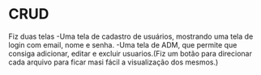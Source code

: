 # CRUD
Fiz duas telas
-Uma tela de cadastro de usuários, mostrando uma tela de login com email, nome e senha.
-Uma tela de ADM, que permite que consiga adicionar, editar e excluir usuarios.(Fiz um botão para direcionar cada arquivo para ficar masi fácil a visualização dos mesmos.)
